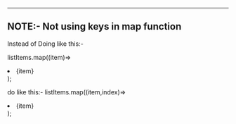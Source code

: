 
---
## NOTE:- Not using keys in map function


Instead of Doing like this:-

listItems.map((item)=><li>{item}</li>);


do like this:-
listItems.map((item,index)=><li key={index}>{item}</li>);
